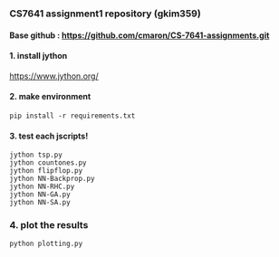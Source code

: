 ### CS7641 assignment1 repository (gkim359)

#### Base github : https://github.com/cmaron/CS-7641-assignments.git

#### 1. install jython

https://www.jython.org/

#### 2. make environment
```
pip install -r requirements.txt
```

#### 3. test each jscripts!

```
jython tsp.py
jython countones.py
jython flipflop.py
jython NN-Backprop.py
jython NN-RHC.py
jython NN-GA.py
jython NN-SA.py
```

### 4. plot the results

```
python plotting.py
```
